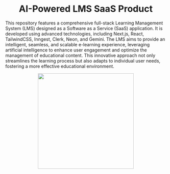 <h1 align="center">AI-Powered LMS SaaS Product</h1>

This repository features a comprehensive full-stack Learning Management System (LMS) designed as a Software as a Service (SaaS) application. It is developed using advanced technologies, including Next.js, React, TailwindCSS, Inngest, Clerk, Neon, and Gemini. The LMS aims to provide an intelligent, seamless, and scalable e-learning experience, leveraging artificial intelligence to enhance user engagement and optimize the management of educational content. This innovative approach not only streamlines the learning process but also adapts to individual user needs, fostering a more effective educational environment.

<div align="center">
  <img height="300" src="C:\Users\Queen\Desktop\AI_LMS_APP\ai-lms-app\Screenshot 2024-12-10 165528.png"  />
</div>

